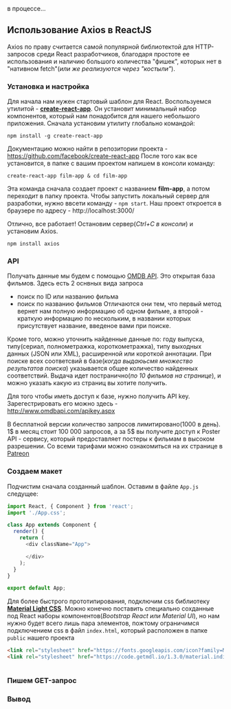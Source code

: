 
в процессе...

## Использование Axios в ReactJS

Axios по праву считается самой популярной библиотектой для HTTP-запросов среди React разработчиков, благодаря простоте ее использования и наличию большого количества "фишек", которых нет в "нативном fetch"(*или же реализуются через "костыли"*).

### Установка и настройка
Для начала нам нужен стартовый шаблон для React. Воспользуемся утилитой - [**create-react-app**](https://github.com/facebook/create-react-app ). Он установит минимальный набор компонентов, который нам понадобится для нашего небольшого приложения. Сначала установим утилиту глобально командой:
```
npm install -g create-react-app
```
Документацию можно найти в репозитории проекта - https://github.com/facebook/create-react-app После того как все установится, в папке с вашим проектом напишем в консоли команду:
```
create-react-app film-app & cd film-app
```
Эта команда сначала создает проект с названием __film-app__, а потом переходит в папку проекта. Чтобы запустить локальный сервер для разработки, нужно ввсети команду - ```npm start```. Наш проект откроется в браузере по адресу - http://localhost:3000/

Отлично, все работает! Остановим сервер(*Ctrl+C в консоли*) и установим Axios.
```
npm install axios
```

### API
Получать данные мы будем с помощью [OMDB API](http://www.omdbapi.com/). Это открытая база фильмов. Здесь есть 2 оснвных вида запроса
- поиск по ID или названию фильма
- поиск по названию фильмов
Отличаются они тем, что первый метод вернет нам полную информацию об одном фильме, а второй - краткую информацию по нескольким, в названии которых присутствует название, введеное вами при поиске. 

Кроме того, можно уточнить найденные данные по: году выпуска, типу(сериал, полнометражка, короткометражка), типу выходных данных (JSON или XML), расширенной или короткой аннотации. При поиске всех соответсвий в базе(_когда выдаюьсмя множество результатов поиска_) указывается общее количество найденных соответствий. Выдача идет постранично(_по 10 фильмов на странице_), и можно указать какую из страниц вы хотите получить.

Для того чтобы иметь доступ к базе, нужно получить API key. Зарегестрировать его можно здесь - http://www.omdbapi.com/apikey.aspx 

В бесплатной версии количество запросов лимитировано(1000 в день). 1$ в месяц стоит 100 000 запросов, а за 5$ вы получите доступ к Poster API - сервису, который предоставляет постеры к фильмам в высоком разрешении. Со всеми тарифами можно ознакомиться на их странице в [Patreon](https://www.patreon.com/bePatron?u=5038490)

### Создаем макет
Подчистим сначала созданный шаблон. Оставим в файле `App.js` следущее:

```js
import React, { Component } from 'react';
import './App.css';

class App extends Component {
  render() {
    return (
      <div className="App">

      </div>
    );
  }
}

export default App;

```
Для более быстрого прототипирования, подключим css библиотеку [**Material Light CSS**](https://getmdl.io/started/index.html). Можно конечно поставить специально сохданные под React наборы компонентов(*Bootstrap React или Material UI*), но нам нужно будет всего лишь пара элементов, пожтому ограничимся подключением css в файл `index.html`, который расположен в папке `public` нашего проекта 
```html
<link rel="stylesheet" href="https://fonts.googleapis.com/icon?family=Material+Icons">
<link rel="stylesheet" href="https://code.getmdl.io/1.3.0/material.indigo-pink.min.css">
```



```
```


### Пишем GET-запрос



### Вывод
